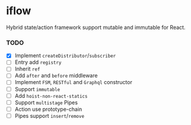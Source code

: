 # iflow
Hybrid state/action framework support mutable and immutable for React.

### TODO
- [x] Implement `createDistributor`/`subscriber`
- [ ] Entry add `registry`
- [ ] Inherit `ref`
- [ ] Add `after` and `before` middleware
- [ ] Implement `FSM`, `RESTful` and `Graphql` constructor
- [ ] Support `immutable`
- [ ] Add `hoist-non-react-statics`
- [ ] Support `multistage` Pipes
- [ ] Action use prototype-chain
- [ ] Pipes support `insert`/`remove`